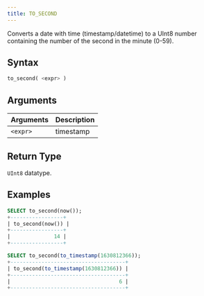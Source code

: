 ```yaml
---
title: TO_SECOND
---
```


Converts a date with time (timestamp/datetime) to a UInt8 number containing the number of the second in the minute (0-59).

## Syntax

```sql
to_second( <expr> )
```

## Arguments

| Arguments      | Description |
| -------------- | ----------- |
| `<expr>` | timestamp   |

## Return Type

`UInt8` datatype.

## Examples

```sql
SELECT to_second(now());
+-----------------+
| to_second(now()) |
+-----------------+
|              14 |
+-----------------+

SELECT to_second(to_timestamp(1630812366));
+-------------------------------------+
| to_second(to_timestamp(1630812366)) |
+-------------------------------------+
|                                   6 |
+-------------------------------------+
```
